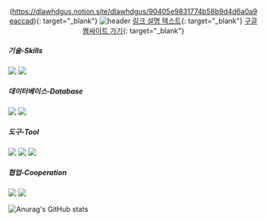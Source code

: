 <div align="center">
  
  (https://dlawhdgus.notion.site/dlawhdgus/90405e9831774b58b9d4d6a0a9eaccad){: target="_blank"} ![header](https://capsule-render.vercel.app/api?type=Rect&text=dlawhdgus&color=ABCDEF)
  [링크 설명 텍스트](링크주소){: target="_blank"} [구글 웹싸이트 가기](http://google.com){: target="_blank"}

</div>

##### 기술-Skills
<a href="https://spring.io/projects/spring-boot" target="_blank"><img src="https://img.shields.io/badge/SpringBoot-6DB33F?style=for-the-badge&logo=Spring Boot&logoColor=white"></a>
<a href="https://nodejs.org/ko" target="_blank"><img src="https://img.shields.io/badge/Node.js-339933?style=for-the-badge&logo=Node.js&logoColor=white"></a>

##### 데이터베이스-Database
<a href="https://www.mysql.com/" target="_blank"><img src="https://img.shields.io/badge/MySQL-4479A1?style=for-the-badge&logo=MySQL&logoColor=white"></a>
<a href="https://www.mongodb.com/" target="_blank"><img src="https://img.shields.io/badge/MongoDB-47A248?style=for-the-badge&logo=MongoDB&logoColor=white"></a>

##### 도구-Tool
<a href="https://studio3t.com/" target="_blank"><img src="https://img.shields.io/badge/Studio3T-17AF66?style=for-the-badge&logo=Studio 3T&logoColor=white"></a>
<a href="https://www.jetbrains.com/" target="_blank"><img src="https://img.shields.io/badge/IntellijIDEA-000000?style=for-the-badge&logo=Intellij IDEA&logoColor=white"></a>
<a href="https://code.visualstudio.com/" target="_blank"><img src="https://img.shields.io/badge/VisualStudioCode-007ACC?style=for-the-badge&logo=Visual Studio Code&logoColor=white"></a>

##### 협업-Cooperation
<a href="https://github.com/dlawhdgus/" target="_blank"><img src="https://img.shields.io/badge/github-181717?style=for-the-badge&logo=github&logoColor=white"></a>
<a href="https://dlawhdgus.notion.site/dlawhdgus/90405e9831774b58b9d4d6a0a9eaccad" target="_blank"><img src="https://img.shields.io/badge/Notion-000000?style=for-the-badge&logo=Notion&logoColor=white"></a>

![Anurag's GitHub stats](https://github-readme-stats.vercel.app/api?username=dlawhdgus&show_icons=true&theme=swift)
